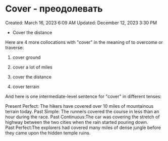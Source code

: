 # Cover - преодолевать

Created: March 16, 2023 6:09 AM
Updated: December 12, 2023 3:30 PM

- Cover the distance

Here are 4 more collocations with "cover" in the meaning of to overcome or traverse:

1. cover ground

2. cover a lot of miles 

3. cover the distance

4. cover terrain

And here is one intermediate-level sentence for "cover" in different tenses:

Present Perfect: The hikers have covered over 10 miles of mountainous terrain today.
Past Simple:  The runners covered the course in less than an hour during the race.
Past Continuous:The car was covering the stretch of highway between the two cities when the rain started pouring down.  
Past Perfect:The explorers had covered many miles of dense jungle before they came upon the hidden temple ruins.